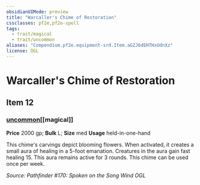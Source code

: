 ```yaml
---
obsidianUIMode: preview
title: "Warcaller's Chime of Restoration"
cssclasses: pf2e,pf2e-spell
tags:
  - trait/magical
  - trait/uncommon
aliases: "Compendium.pf2e.equipment-srd.Item.aGZJ6dEHTHxUdnXz"
license: OGL
---
```

# Warcaller's Chime of Restoration
## Item 12
### [uncommon](uncommon "Uncommon Rarity Trait")[[magical]]


**Price** 2000 gp; 
**Bulk** L; **Size** med
**Usage** held-in-one-hand

This chime's carvings depict blooming flowers. When activated, it creates a small aura of healing in a 5-foot emanation. Creatures in the aura gain fast healing 15. This aura remains active for 3 rounds. This chime can be used once per week.

*Source: Pathfinder #170: Spoken on the Song Wind*
*OGL*
